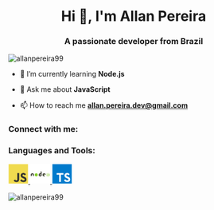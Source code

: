 <h1 align="center">Hi 👋, I'm Allan Pereira</h1>
<h3 align="center">A passionate developer from Brazil</h3>

<p align="left"> <img src="https://komarev.com/ghpvc/?username=allanpereira99&label=Profile%20views&color=0e75b6&style=flat" alt="allanpereira99" /> </p>

- 🌱 I’m currently learning **Node.js**

- 💬 Ask me about **JavaScript**

- 📫 How to reach me **allan.pereira.dev@gmail.com**

<h3 align="left">Connect with me:</h3>
<p align="left">
</p>

<h3 align="left">Languages and Tools:</h3>
<p align="left"> <a href="https://developer.mozilla.org/en-US/docs/Web/JavaScript" target="_blank" rel="noreferrer"> <img src="https://raw.githubusercontent.com/devicons/devicon/master/icons/javascript/javascript-original.svg" alt="javascript" width="40" height="40"/> </a> <a href="https://nodejs.org" target="_blank" rel="noreferrer"> <img src="https://raw.githubusercontent.com/devicons/devicon/master/icons/nodejs/nodejs-original-wordmark.svg" alt="nodejs" width="40" height="40"/> </a> <a href="https://www.typescriptlang.org/" target="_blank" rel="noreferrer"> <img src="https://raw.githubusercontent.com/devicons/devicon/master/icons/typescript/typescript-original.svg" alt="typescript" width="40" height="40"/> </a> </p>

<p><img align="center" src="https://github-readme-stats.vercel.app/api/top-langs?username=allanpereira99&show_icons=true&locale=en&layout=compact" alt="allanpereira99" /></p>
